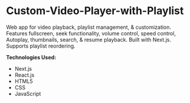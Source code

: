 # Custom-Video-Player-with-Playlist
Web app for video playback, playlist management, &amp; customization. Features fullscreen, seek functionality, volume control, speed control, Autoplay, thumbnails, search, &amp; resume playback. Built with Next.js. Supports playlist reordering.

**Technologies Used:**
- Next.js
- React.js
- HTML5
- CSS
- JavaScript
